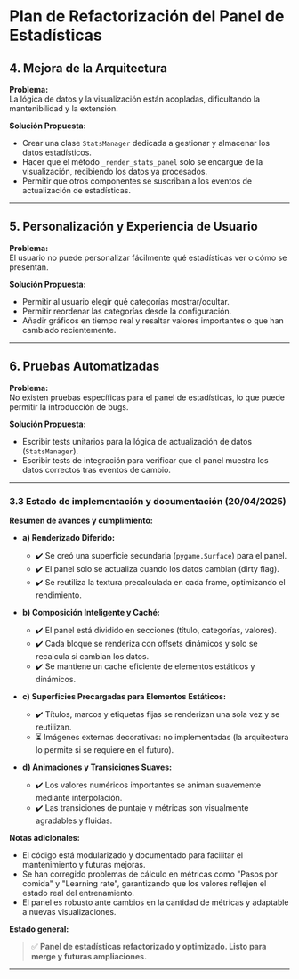 # Plan de Refactorización del Panel de Estadísticas

## 4. Mejora de la Arquitectura
**Problema:**  
La lógica de datos y la visualización están acopladas, dificultando la mantenibilidad y la extensión.

**Solución Propuesta:**  
- Crear una clase `StatsManager` dedicada a gestionar y almacenar los datos estadísticos.
- Hacer que el método `_render_stats_panel` solo se encargue de la visualización, recibiendo los datos ya procesados.
- Permitir que otros componentes se suscriban a los eventos de actualización de estadísticas.

---

## 5. Personalización y Experiencia de Usuario
**Problema:**  
El usuario no puede personalizar fácilmente qué estadísticas ver o cómo se presentan.

**Solución Propuesta:**  
- Permitir al usuario elegir qué categorías mostrar/ocultar.
- Permitir reordenar las categorías desde la configuración.
- Añadir gráficos en tiempo real y resaltar valores importantes o que han cambiado recientemente.

---

## 6. Pruebas Automatizadas
**Problema:**  
No existen pruebas específicas para el panel de estadísticas, lo que puede permitir la introducción de bugs.

**Solución Propuesta:**  
- Escribir tests unitarios para la lógica de actualización de datos (`StatsManager`).
- Escribir tests de integración para verificar que el panel muestra los datos correctos tras eventos de cambio.

---

### 3.3 Estado de implementación y documentación (20/04/2025)

**Resumen de avances y cumplimiento:**

- **a) Renderizado Diferido:**
  - ✔️ Se creó una superficie secundaria (`pygame.Surface`) para el panel.
  - ✔️ El panel solo se actualiza cuando los datos cambian (dirty flag).
  - ✔️ Se reutiliza la textura precalculada en cada frame, optimizando el rendimiento.

- **b) Composición Inteligente y Caché:**
  - ✔️ El panel está dividido en secciones (título, categorías, valores).
  - ✔️ Cada bloque se renderiza con offsets dinámicos y solo se recalcula si cambian los datos.
  - ✔️ Se mantiene un caché eficiente de elementos estáticos y dinámicos.

- **c) Superficies Precargadas para Elementos Estáticos:**
  - ✔️ Títulos, marcos y etiquetas fijas se renderizan una sola vez y se reutilizan.
  - ⏳ Imágenes externas decorativas: no implementadas (la arquitectura lo permite si se requiere en el futuro).

- **d) Animaciones y Transiciones Suaves:**
  - ✔️ Los valores numéricos importantes se animan suavemente mediante interpolación.
  - ✔️ Las transiciones de puntaje y métricas son visualmente agradables y fluidas.

**Notas adicionales:**
- El código está modularizado y documentado para facilitar el mantenimiento y futuras mejoras.
- Se han corregido problemas de cálculo en métricas como "Pasos por comida" y "Learning rate", garantizando que los valores reflejen el estado real del entrenamiento.
- El panel es robusto ante cambios en la cantidad de métricas y adaptable a nuevas visualizaciones.

**Estado general:**
> ✅ **Panel de estadísticas refactorizado y optimizado. Listo para merge y futuras ampliaciones.**

---
